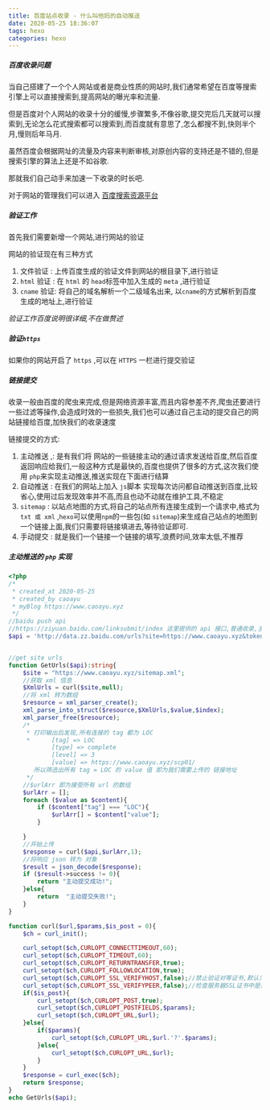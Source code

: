 ```yaml
---
title: 百度站点收录 - 什么叫他妈的自动推送
date: 2020-05-25 18:36:07
tags: hexo
categories: hexo
---
```




##### 百度收录问题

当自己搭建了一个个人网站或者是商业性质的网站时,我们通常希望在百度等搜索引擎上可以直接搜索到,提高网站的曝光率和流量.

但是百度对个人网站的收录十分的缓慢,步骤繁多,不像谷歌,提交完后几天就可以搜索到,无论怎么花式搜索都可以搜索到,而百度就有意思了,怎么都搜不到,快则半个月,慢则后年马月.

虽然百度会根据网址的流量及内容来判断审核,对原创内容的支持还是不错的,但是搜索引擎的算法上还是不如谷歌.

那就我们自己动手来加速一下收录的时长吧.

<!--more-->

对于网站的管理我们可以进入 [百度搜索资源平台]( https://ziyuan.baidu.com/linksubmit/index )

##### 验证工作

首先我们需要新增一个网站,进行网站的验证

网站的验证现在有三种方式

1. 文件验证 : 上传百度生成的验证文件到网站的根目录下,进行验证
2. `html` 验证 : 在 `html` 的 `head`标签中加入生成的 `meta` ,进行验证
3. `cname` 验证: 将自己的域名解析一个二级域名出来, 以`cname`的方式解析到百度生成的地址上,进行验证

*验证工作百度说明很详细,不在做赘述*

##### 验证`https`

如果你的网站开启了 `https` ,可以在 `HTTPS` 一栏进行提交验证

##### 链接提交

收录一般由百度的爬虫来完成,但是网络资源丰富,而且内容参差不齐,爬虫还要进行一些过滤等操作,会造成时效的一些损失,我们也可以通过自己主动的提交自己的网站链接给百度,加快我们的收录速度

链接提交的方式:

1. 主动推送 ,: 是有我们将 网站的一些链接主动的通过请求发送给百度,然后百度返回响应给我们,一般这种方式是最快的,百度也提供了很多的方式,这次我们使用 `php`来实现主动推送,推送实现在下面进行结算
2. 自动推送 :  在我们的网站上加入 `js`脚本 实现每次访问都自动推送到百度,比较省心,使用过后发现效率并不高,而且也动不动就在维护工具,不稳定
3. `sitemap` : 以站点地图的方式,将自己的站点所有连接生成到一个请求中,格式为 `txt 或 xml` ,`hexo`可以使用`npm`的一些包(如 `sitemap`)来生成自己站点的地图到一个链接上面,我们只需要将链接填进去,等待验证即可.
4. 手动提交 : 就是我们一个链接一个链接的填写,浪费时间,效率太低,不推荐

##### 主动推送的 `php` 实现

```php
<?php
/*
 * created_at 2020-05-25
 * created_by caoayu
 * myBlog https://www.caoayu.xyz
 */
//baidu push api
//https://ziyuan.baidu.com/linksubmit/index 这里提供的 api 接口,普通收录,主动提交,php代码
$api = 'http://data.zz.baidu.com/urls?site=https://www.caoayu.xyz&token=xxxxx';


//get site urls
function GetUrls($api):string{
    $site = "https://www.caoayu.xyz/sitemap.xml";
    //获取 xml 信息
    $XmlUrls = curl($site,null);
    //将 xml 转为数组
    $resource = xml_parser_create();
    xml_parse_into_struct($resource,$XmlUrls,$value,$index);
    xml_parser_free($resource);
    /*
     * 打印输出后发现,所有连接的 tag 都为 LOC
     *      [tag] => LOC
            [type] => complete
            [level] => 3
            [value] => https://www.caoayu.xyz/scp01/
       所以筛选出所有 tag = LOC 的 value 值 即为我们需要上传的 链接地址
     */
    //$urlArr 即为接受所有 url 的数组
    $urlArr = [];
    foreach ($value as $content){
        if ($content["tag"] === "LOC"){
            $urlArr[] = $content["value"];
        }

    }
    //开始上传
    $response = curl($api,$urlArr,1);
    //将响应 json 转为 对象
    $result = json_decode($response);
    if ($result->success != 0){
        return "主动提交成功!";
    }else{
        return  "主动提交失败!";
    }
}

function curl($url,$params,$is_post = 0){
    $ch = curl_init();

    curl_setopt($ch,CURLOPT_CONNECTTIMEOUT,60);
    curl_setopt($ch,CURLOPT_TIMEOUT,60);
    curl_setopt($ch,CURLOPT_RETURNTRANSFER,true);
    curl_setopt($ch,CURLOPT_FOLLOWLOCATION,true);
    curl_setopt($ch,CURLOPT_SSL_VERIFYHOST,false);//禁止验证对等证书,默认为true
    curl_setopt($ch,CURLOPT_SSL_VERIFYPEER,false);//检查服务器SSL证书中是否存在一个公用名,值0|2,
    if($is_post){
        curl_setopt($ch,CURLOPT_POST,true);
        curl_setopt($ch,CURLOPT_POSTFIELDS,$params);
        curl_setopt($ch,CURLOPT_URL,$url);
    }else{
        if($params){
            curl_setopt($ch,CURLOPT_URL,$url.'?'.$params);
        }else{
            curl_setopt($ch,CURLOPT_URL,$url);
        }
    }
    $response = curl_exec($ch);
    return $response;
}
echo GetUrls($api);

```



